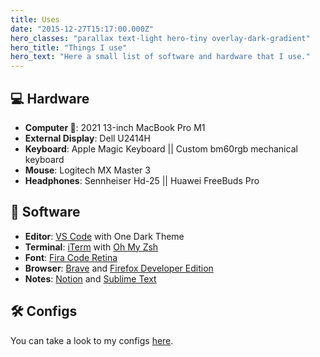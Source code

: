 ```yaml
---
title: Uses
date: "2015-12-27T15:17:00.000Z"
hero_classes: "parallax text-light hero-tiny overlay-dark-gradient"
hero_title: "Things I use"
hero_text: "Here a small list of software and hardware that I use."
---
```


## 💻 Hardware

- **Computer **: 2021 13-inch MacBook Pro M1
- **External Display**: Dell U2414H
- **Keyboard**: Apple Magic Keyboard || Custom bm60rgb mechanical keyboard
- **Mouse**: Logitech MX Master 3
- **Headphones**: Sennheiser Hd-25 || Huawei FreeBuds Pro

## 📀 Software

- **Editor**: [VS Code](https://code.visualstudio.com) with One Dark Theme
- **Terminal**: [iTerm](http://iterm2.com/) with [Oh My Zsh](https://github.com/ohmyzsh/ohmyzsh)
- **Font**: [Fira Code Retina](https://www.google.com/search?client=safari&rls=en&q=Fira+Code+Retina&ie=UTF-8&oe=UTF-8)
- **Browser**: [Brave](https://brave.com/) and [Firefox Developer Edition](https://www.mozilla.org/es-ES/firefox/developer/)
- **Notes**: [Notion](https://www.notion.so/) and [Sublime Text](https://www.sublimetext.com)

## 🛠 Configs

You can take a look to my configs [here](https://github.com/rubenRP/dotfiles).
